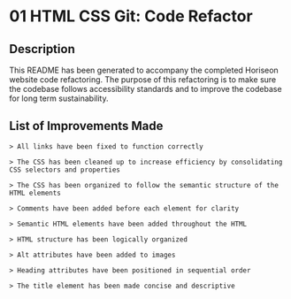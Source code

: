 # 01 HTML CSS Git: Code Refactor

## Description

This README has been generated to accompany the completed Horiseon website code refactoring. The purpose of this refactoring is to make sure the codebase follows accessibility standards and to improve the codebase for long term sustainability.

## List of Improvements Made

```
> All links have been fixed to function correctly 

> The CSS has been cleaned up to increase efficiency by consolidating CSS selectors and properties 

> The CSS has been organized to follow the semantic structure of the HTML elements 

> Comments have been added before each element for clarity 

> Semantic HTML elements have been added throughout the HTML 

> HTML structure has been logically organized 

> Alt attributes have been added to images 

> Heading attributes have been positioned in sequential order 

> The title element has been made concise and descriptive 
